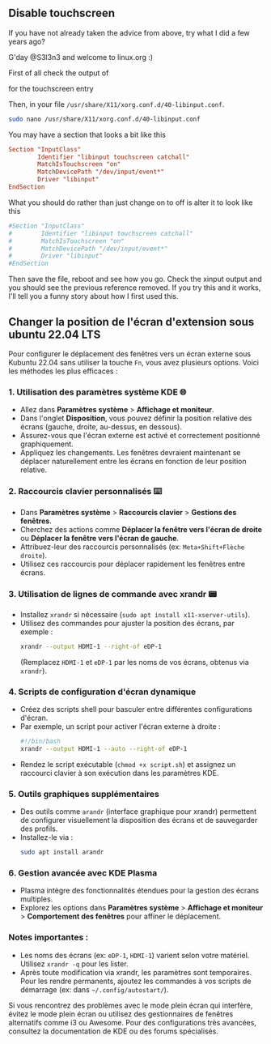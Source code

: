 ## Disable touchscreen
If you have not already taken the advice from above, try what I did a few years ago?

G'day @S3l3n3 and welcome to linux.org :)

First of all check the output of

for the touchscreen entry

Then, in your file `/usr/share/X11/xorg.conf.d/40-libinput.conf`.


```sh
sudo nano /usr/share/X11/xorg.conf.d/40-libinput.conf
```

You may have a section that looks a bit like this

```conf
Section "InputClass"
        Identifier "libinput touchscreen catchall"
        MatchIsTouchscreen "on"
        MatchDevicePath "/dev/input/event*"
        Driver "libinput"
EndSection
```

What you should do rather than just change on to off is alter it
to look like this

```conf
#Section "InputClass"
#        Identifier "libinput touchscreen catchall"
#        MatchIsTouchscreen "on"
#        MatchDevicePath "/dev/input/event*"
#        Driver "libinput"
#EndSection
```

Then save the file, reboot and see how you go.
Check the xinput output and you should see the previous reference removed.
If you try this and it works, I'll tell you a funny story about how I first used this.

## Changer la position de l'écran d'extension sous ubuntu 22.04 LTS
Pour configurer le déplacement des fenêtres vers un écran externe sous Kubuntu 22.04 sans utiliser la touche `Fn`, vous avez plusieurs options. Voici les méthodes les plus efficaces :

### 1. Utilisation des paramètres système KDE 🌐
- Allez dans **Paramètres système** > **Affichage et moniteur**.
- Dans l'onglet **Disposition**, vous pouvez définir la position relative des écrans (gauche, droite, au-dessus, en dessous).
- Assurez-vous que l'écran externe est activé et correctement positionné graphiquement.
- Appliquez les changements. Les fenêtres devraient maintenant se déplacer naturellement entre les écrans en fonction de leur position relative.

### 2. Raccourcis clavier personnalisés ⌨️
- Dans **Paramètres système** > **Raccourcis clavier** > **Gestions des fenêtres**.
- Cherchez des actions comme **Déplacer la fenêtre vers l'écran de droite** ou **Déplacer la fenêtre vers l'écran de gauche**.
- Attribuez-leur des raccourcis personnalisés (ex: `Meta+Shift+Flèche droite`).
- Utilisez ces raccourcis pour déplacer rapidement les fenêtres entre écrans.

### 3. Utilisation de lignes de commande avec xrandr 📟
- Installez `xrandr` si nécessaire (`sudo apt install x11-xserver-utils`).
- Utilisez des commandes pour ajuster la position des écrans, par exemple :
  ```bash
  xrandr --output HDMI-1 --right-of eDP-1
  ```
  (Remplacez `HDMI-1` et `eDP-1` par les noms de vos écrans, obtenus via `xrandr`).

### 4. Scripts de configuration d'écran dynamique
- Créez des scripts shell pour basculer entre différentes configurations d'écran.
- Par exemple, un script pour activer l'écran externe à droite :
  ```bash
  #!/bin/bash
  xrandr --output HDMI-1 --auto --right-of eDP-1
  ```
- Rendez le script exécutable (`chmod +x script.sh`) et assignez un raccourci clavier à son exécution dans les paramètres KDE.

### 5. Outils graphiques supplémentaires
- Des outils comme `arandr` (interface graphique pour xrandr) permettent de configurer visuellement la disposition des écrans et de sauvegarder des profils.
- Installez-le via :
  ```bash
  sudo apt install arandr
  ```

### 6. Gestion avancée avec KDE Plasma
- Plasma intègre des fonctionnalités étendues pour la gestion des écrans multiples.
- Explorez les options dans **Paramètres système** > **Affichage et moniteur** > **Comportement des fenêtres** pour affiner le déplacement.

### Notes importantes :
- Les noms des écrans (ex: `eDP-1`, `HDMI-1`) varient selon votre matériel. Utilisez `xrandr -q` pour les lister.
- Après toute modification via xrandr, les paramètres sont temporaires. Pour les rendre permanents, ajoutez les commandes à vos scripts de démarrage (ex: dans `~/.config/autostart/`).

Si vous rencontrez des problèmes avec le mode plein écran qui interfère, évitez le mode plein écran ou utilisez des gestionnaires de fenêtres alternatifs comme i3 ou Awesome. Pour des configurations très avancées, consultez la documentation de KDE ou des forums spécialisés.
